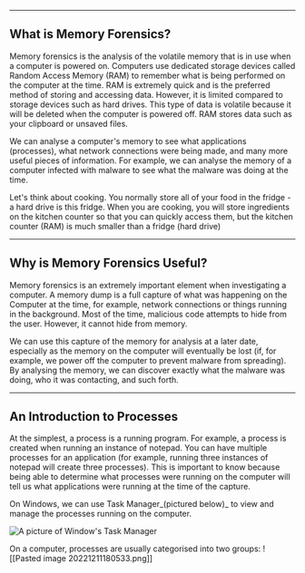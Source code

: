 --- ---

<h2>What is Memory Forensics?</h2>

Memory forensics is the analysis of the volatile memory that is in use when a computer is powered on. Computers use dedicated storage devices called Random Access Memory (RAM) to remember what is being performed on the computer at the time. RAM is extremely quick and is the preferred method of storing and accessing data. However, it is limited compared to storage devices such as hard drives. This type of data is volatile because it will be deleted when the computer is powered off. RAM stores data such as your clipboard or unsaved files. 

We can analyse a computer's memory to see what applications (processes), what network connections were being made, and many more useful pieces of information. For example, we can analyse the memory of a computer infected with malware to see what the malware was doing at the time.

Let's think about cooking. You normally store all of your food in the fridge - a hard drive is this fridge. When you are cooking, you will store ingredients on the kitchen counter so that you can quickly access them, but the kitchen counter (RAM) is much smaller than a fridge (hard drive)

---

<h2>Why is Memory Forensics Useful?</h2>

Memory forensics is an extremely important element when investigating a computer. A memory dump is a full capture of what was happening on the Computer at the time, for example, network connections or things running in the background. Most of the time, malicious code attempts to hide from the user. However, it cannot hide from memory.

We can use this capture of the memory for analysis at a later date, especially as the memory on the computer will eventually be lost (if, for example, we power off the computer to prevent malware from spreading). By analysing the memory, we can discover exactly what the malware was doing, who it was contacting, and such forth.

---

<h2>An Introduction to Processes</h2>

At the simplest, a process is a running program. For example, a process is created when running an instance of notepad. You can have multiple processes for an application (for example, running three instances of notepad will create three processes). This is important to know because being able to determine what processes were running on the computer will tell us what applications were running at the time of the capture.

On Windows, we can use Task Manager_(pictured below)_ to view and manage the processes running on the computer.

![A picture of Window's Task Manager](https://tryhackme-images.s3.amazonaws.com/user-uploads/5de96d9ca744773ea7ef8c00/room-content/68217febd77dcd845ba608bb5ef6f34f.png)


On a computer, processes are usually categorised into two groups:
![[Pasted image 20221211180533.png]]